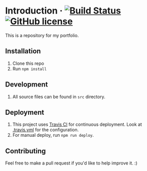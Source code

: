 # Introduction &middot; [![Build Status](https://travis-ci.com/nunulong/portfolios.svg?branch=master)](https://travis-ci.com/nunulong/portfolios) [![GitHub license](https://img.shields.io/badge/license-MIT-blue.svg)](https://github.com/nunulong/portfolios/blob/master/LICENSE)

This is a repository for my portfolio.

## Installation

1. Clone this repo
2. Run `npm install`

## Development

1. All source files can be found in `src` directory.

## Deployment

1. This project uses [Travis CI](https://travis-ci.com) for continuous deployment. Look at [.travis.yml](.travis.yml) for the configuration.
2. For manual deploy, run `npm run deploy`.

## Contributing

Feel free to make a pull request if you'd like to help improve it. :)

